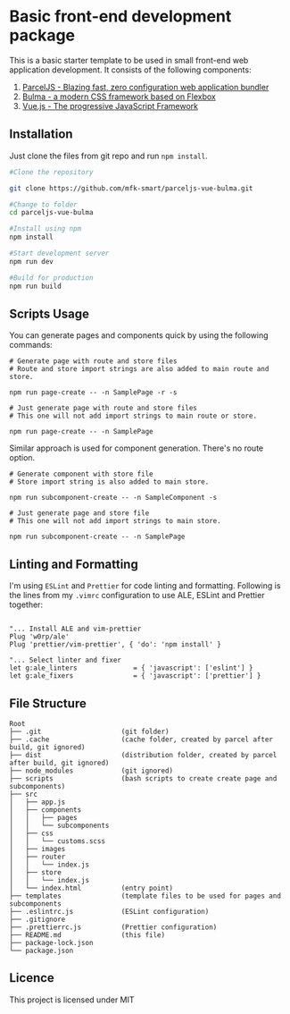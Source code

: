 # Basic front-end development package

This is a basic starter template to be used in small front-end web application development. It consists of the following components:

1.  [ParcelJS - Blazing fast, zero configuration web application bundler](https://parceljs.org)
1.  [Bulma - a modern CSS framework based on Flexbox](https://bulma.io)
1.  [Vue.js - The progressive JavaScript Framework](https://vuejs.org)

## Installation

Just clone the files from git repo and run `npm install`.

```bash
#Clone the repository

git clone https://github.com/mfk-smart/parceljs-vue-bulma.git

#Change to folder
cd parceljs-vue-bulma

#Install using npm
npm install

#Start development server
npm run dev

#Build for production
npm run build
```

## Scripts Usage

You can generate pages and components quick by using the following commands:

```
# Generate page with route and store files
# Route and store import strings are also added to main route and store.

npm run page-create -- -n SamplePage -r -s

# Just generate page with route and store files
# This one will not add import strings to main route or store.

npm run page-create -- -n SamplePage
```

Similar approach is used for component generation. There's no route option.

```
# Generate component with store file
# Store import string is also added to main store.

npm run subcomponent-create -- -n SampleComponent -s

# Just generate page and store file
# This one will not add import strings to main store.

npm run subcomponent-create -- -n SamplePage
```

## Linting and Formatting

I'm using `ESLint` and `Prettier` for code linting and formatting. Following is the lines from my `.vimrc` configuration to  use ALE, ESLint and Prettier together:

```vim

"... Install ALE and vim-prettier
Plug 'w0rp/ale'
Plug 'prettier/vim-prettier', { 'do': 'npm install' }

"... Select linter and fixer
let g:ale_linters              = { 'javascript': ['eslint'] }
let g:ale_fixers               = { 'javascript': ['prettier'] }

```

## File Structure

```
Root
├── .git                    (git folder)
├── .cache                  (cache folder, created by parcel after build, git ignored)
├── dist                    (distribution folder, created by parcel after build, git ignored)
├── node_modules            (git ignored)
├── scripts                 (bash scripts to create create page and subcomponents)
├── src
│   ├── app.js
│   ├── components
│   │   ├── pages
│   │   └── subcomponents
│   ├── css
│   │   └── customs.scss
│   ├── images
│   ├── router
│   │   └── index.js
│   ├── store
│   │   └── index.js
│   └── index.html          (entry point)
├── templates               (template files to be used for pages and subcomponents
├── .eslintrc.js            (ESLint configuration)
├── .gitignore
├── .prettierrc.js          (Prettier configuration)
├── README.md               (this file)
├── package-lock.json
└── package.json
```

## Licence

This project is licensed under MIT
